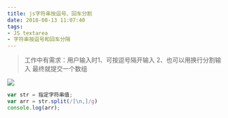 ```yaml
---
title: js字符串按逗号、回车分割
date: 2018-08-13 11:07:40
tags: 
- JS textarea
- 字符串按逗号和回车分隔
---
```


> 工作中有需求：用户输入时1、可按逗号隔开输入 2、也可以用换行分割输入 最终就提交一个数组

![](D:\WWW\yajie\source\assets\images\隔开.png)

```javascript
var str = 指定字符串值;
var arr = str.split(/[\n,]/g)
console.log(arr);
```

